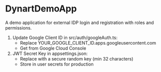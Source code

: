 # DynartDemoApp
A demo application for external IDP login and registration with roles and permissions.

1. Update Google Client ID in src/auth/googleAuth.ts:
   - Replace YOUR_GOOGLE_CLIENT_ID.apps.googleusercontent.com
   - Get from Google Cloud Console
2. JWT Secret Key in appsettings.json:
   - Replace with a secure random key (min 32 characters)
   - Store in user secrets for production

